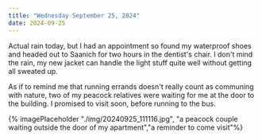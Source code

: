 ```yaml
---
title: "Wednesday September 25, 2024"
date: 2024-09-25
---
```

Actual rain today, but I had an appointment so found my waterproof shoes and headed out to Saanich for two hours in the dentist's chair.  I don't mind the rain, my new jacket can handle the light stuff quite well without getting all sweated up.  

As if to remind me that running errands doesn't really count as communing with nature, two of my peacock relatives were waiting for me at the door to the building.  I promised to visit soon, before running to the bus.

{% imagePlaceholder "./img/20240925_111116.jpg", "a peacock couple waiting outside the door of my apartment","a reminder to come visit"%}